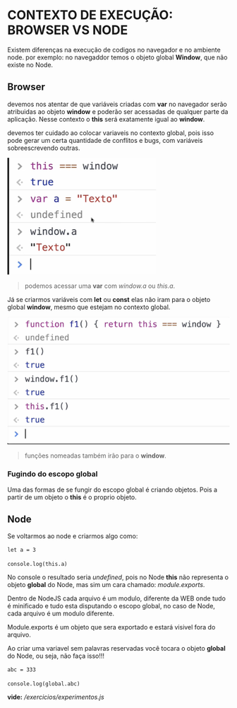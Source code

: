 # CONTEXTO DE EXECUÇÃO: BROWSER VS NODE

Existem diferenças na execução de codigos no navegador e no ambiente node. por exemplo: no navegaddor temos o objeto global **Window**, que não existe no Node.

## Browser

devemos nos atentar de que variáveis criadas com **var** no navegador serão atribuidas ao objeto **window** e poderão ser acessadas de qualquer parte da aplicação. Nesse contexto o **this** será exatamente igual ao **window**.  

devemos ter cuidado ao colocar variaveis no contexto global, pois isso pode gerar um certa quantidade de conflitos e bugs, com variáveis sobreescrevendo outras.  

![console](/prints/Captura%20de%20tela%202023-10-27%20151902.png)  

> podemos acessar uma **var** com *window.a* ou *this.a*.  

Já se criarmos variáveis com **let** ou **const** elas não iram para o objeto global **window**, mesmo que estejam no contexto global.  

![functions_nomeadas](/prints/Captura%20de%20tela%202023-10-27%20153053.png)  

> funções nomeadas também irão para o **window**.  

### Fugindo do escopo global

Uma das formas de se fungir do escopo global é criando objetos. Pois a partir de um objeto o **this** é o proprio objeto.  

## Node

Se voltarmos ao node e criarmos algo como:  
  
    let a = 3

    console.log(this.a)

No console o resultado seria *undefined*, pois no Node **this** não representa o objeto **global** do Node, mas sim um cara chamado: *module.exports*.  

Dentro de NodeJS cada arquivo é um modulo, diferente da WEB onde tudo é minificado e tudo esta disputando o escopo global, no caso de Node, cada arquivo é um modulo diferente.  

Module.exports é um objeto que sera exportado e estará visivel fora do arquivo.  

Ao criar uma variavel sem palavras reservadas você tocara o objeto **global** do Node, ou seja, não faça isso!!!  

    abc = 333

    console.log(global.abc)  

**vide:** */exercicios/experimentos.js*  
